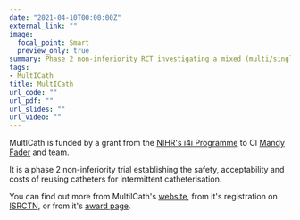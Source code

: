 ```yaml
---
date: "2021-04-10T00:00:00Z"
external_link: ""
image:
  focal_point: Smart
  preview_only: true
summary: Phase 2 non-inferiority RCT investigating a mixed (multi/single-use) catheter management package for users of intermittent catheters
tags:
- MultICath
title: MultICath
url_code: ""
url_pdf: ""
url_slides: ""
url_video: ""
---
```


MultICath is funded by a grant from the [NIHR's i4i Programme](https://www.nihr.ac.uk/explore-nihr/funding-programmes/invention-for-innovation.htm) to CI [Mandy Fader](https://www.southampton.ac.uk/healthsciences/about/staff/mandy_fader.page) and team.

It is a phase 2 non-inferiority trial establishing the safety, acceptability and costs of reusing catheters for intermittent catheterisation.

You can find out more from MultiICath's [website](https://www.southampton.ac.uk/multicath), from it's registration on [ISRCTN](https://doi.org/10.1186/ISRCTN68472863), or from it's [award page](https://fundingawards.nihr.ac.uk/award/RP-PG-0610-10078).
